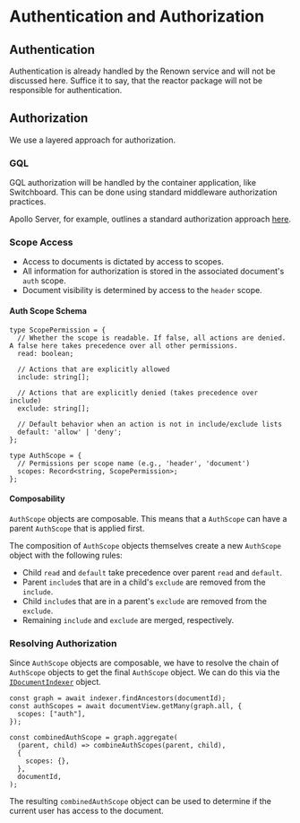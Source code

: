 # Authentication and Authorization

## Authentication

Authentication is already handled by the Renown service and will not be discussed here. Suffice it to say, that the reactor package will not be responsible for authentication.

## Authorization

We use a layered approach for authorization.

### GQL

GQL authorization will be handled by the container application, like Switchboard. This can be done using standard middleware authorization practices.

Apollo Server, for example, outlines a standard authorization approach [here](https://www.apollographql.com/docs/apollo-server/security/authentication#authorization-methods).

### Scope Access

- Access to documents is dictated by access to scopes.
- All information for authorization is stored in the associated document's `auth` scope.
- Document visibility is determined by access to the `header` scope.

#### Auth Scope Schema

```tsx
type ScopePermission = {
  // Whether the scope is readable. If false, all actions are denied. A false here takes precedence over all other permissions.
  read: boolean;

  // Actions that are explicitly allowed
  include: string[];

  // Actions that are explicitly denied (takes precedence over include)
  exclude: string[];

  // Default behavior when an action is not in include/exclude lists
  default: 'allow' | 'deny';
};

type AuthScope = {
  // Permissions per scope name (e.g., 'header', 'document')
  scopes: Record<string, ScopePermission>;
};

```

#### Composability

`AuthScope` objects are composable. This means that a `AuthScope` can have a parent `AuthScope` that is applied first.

The composition of `AuthScope` objects themselves create a new `AuthScope` object with the following rules:

- Child `read` and `default` take precedence over parent `read` and `default`.
- Parent `include`s that are in a child's `exclude` are removed from the `include`.
- Child `include`s that are in a parent's `exclude` are removed from the `exclude`.
- Remaining `include` and `exclude` are merged, respectively.

### Resolving Authorization

Since `AuthScope` objects are composable, we have to resolve the chain of `AuthScope` objects to get the final `AuthScope` object. We can do this via the [`IDocumentIndexer`](../Storage/IDocumentIndexer.md) object.

```tsx
const graph = await indexer.findAncestors(documentId);
const authScopes = await documentView.getMany(graph.all, {
  scopes: ["auth"],
});

const combinedAuthScope = graph.aggregate(
  (parent, child) => combineAuthScopes(parent, child),
  {
    scopes: {},
  },
  documentId,
);
```

The resulting `combinedAuthScope` object can be used to determine if the current user has access to the document.

